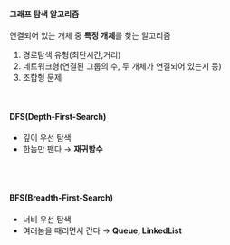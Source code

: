 #### 그래프 탐색 알고리즘
연결되어 있는 개체 중 **특정 개체**를 찾는 알고리즘
1. 경로탐색 유형(최단시간,거리)
2. 네트워크형(연결된 그룹의 수, 두 개체가 연결되어 있는지 등)
3. 조합형 문제
<br>

#### DFS(Depth-First-Search)
- 깊이 우선 탐색   
- 한놈만 팬다 → **재귀함수**
<br>
<br>

#### BFS(Breadth-First-Search)
- 너비 우선 탐색   
- 여러놈을 때리면서 간다 → **Queue, LinkedList**
